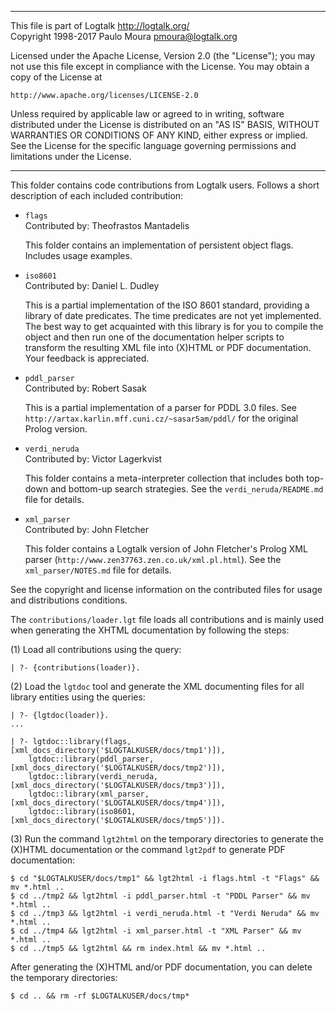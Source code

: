________________________________________________________________________

This file is part of Logtalk <http://logtalk.org/>  
Copyright 1998-2017 Paulo Moura <pmoura@logtalk.org>

Licensed under the Apache License, Version 2.0 (the "License");
you may not use this file except in compliance with the License.
You may obtain a copy of the License at

    http://www.apache.org/licenses/LICENSE-2.0

Unless required by applicable law or agreed to in writing, software
distributed under the License is distributed on an "AS IS" BASIS,
WITHOUT WARRANTIES OR CONDITIONS OF ANY KIND, either express or implied.
See the License for the specific language governing permissions and
limitations under the License.
________________________________________________________________________


This folder contains code contributions from Logtalk users. Follows 
a short description of each included contribution:

* `flags`  
	Contributed by: Theofrastos Mantadelis

	This folder contains an implementation of persistent object
	flags. Includes usage examples.

* `iso8601`  
	Contributed by: Daniel L. Dudley

	This is a partial implementation of the ISO 8601 standard, 
	providing a library of date predicates. The time predicates 
	are not yet implemented. The best way to get acquainted with 
	this library is for you to compile the object and then run 
	one of the documentation helper scripts to transform the 
	resulting XML file into (X)HTML or PDF documentation. Your 
	feedback is appreciated.

* `pddl_parser`  
	Contributed by: Robert Sasak

	This is a partial implementation of a parser for PDDL 3.0 files.
	See `http://artax.karlin.mff.cuni.cz/~sasar5am/pddl/` for the
	original Prolog version.

* `verdi_neruda`  
	Contributed by: Victor Lagerkvist

	This folder contains a meta-interpreter collection that
	includes both top-down and bottom-up search strategies.
	See the `verdi_neruda/README.md` file for details.

* `xml_parser`  
	Contributed by: John Fletcher

	This folder contains a Logtalk version of John Fletcher's 
	Prolog XML parser (`http://www.zen37763.zen.co.uk/xml.pl.html`).
	See the `xml_parser/NOTES.md` file for details.

See the copyright and license information on the contributed files for 
usage and distributions conditions.

The `contributions/loader.lgt` file loads all contributions and is
mainly used when generating the XHTML documentation by following the
steps:

(1) Load all contributions using the query:

	| ?- {contributions(loader)}.

(2) Load the `lgtdoc` tool and generate the XML documenting files for all
library entities using the queries:

	| ?- {lgtdoc(loader)}.
	...

	| ?- lgtdoc::library(flags, [xml_docs_directory('$LOGTALKUSER/docs/tmp1')]),
		lgtdoc::library(pddl_parser, [xml_docs_directory('$LOGTALKUSER/docs/tmp2')]),
		lgtdoc::library(verdi_neruda, [xml_docs_directory('$LOGTALKUSER/docs/tmp3')]),
		lgtdoc::library(xml_parser, [xml_docs_directory('$LOGTALKUSER/docs/tmp4')]),
		lgtdoc::library(iso8601, [xml_docs_directory('$LOGTALKUSER/docs/tmp5')]).

(3) Run the command `lgt2html` on the temporary directories to generate the
(X)HTML documentation or the command `lgt2pdf` to generate PDF documentation:

	$ cd "$LOGTALKUSER/docs/tmp1" && lgt2html -i flags.html -t "Flags" && mv *.html ..
	$ cd ../tmp2 && lgt2html -i pddl_parser.html -t "PDDL Parser" && mv *.html ..
	$ cd ../tmp3 && lgt2html -i verdi_neruda.html -t "Verdi Neruda" && mv *.html ..
	$ cd ../tmp4 && lgt2html -i xml_parser.html -t "XML Parser" && mv *.html ..
	$ cd ../tmp5 && lgt2html && rm index.html && mv *.html ..

After generating the (X)HTML and/or PDF documentation, you can delete the
temporary directories:

	$ cd .. && rm -rf $LOGTALKUSER/docs/tmp*
